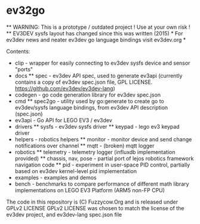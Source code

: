 # ev32go

** WARNING: This is a prototype / outdated project ! Use at your own risk ! **
EV3DEV sysfs layout has changed since this was written (2015) *
For ev3dev news and neater ev3dev go language bindings visit ev3dev.org *

Contents:
* clip - wrapper for easily connecting to ev3dev sysfs device and sensor "ports"
* docs
** spec - ev3dev API spec, used to generate ev3api (currently contains a copy of ev3dev spec.json file, GPL LICENSE. https://github.com/ev3dev/ev3dev-lang) 
* codegen - go code generation library for ev3dev spec.json
* cmd
** spec2go - utility used by go:generate to create go to ev3dev/sysfs language bindings, from ev3dev API description (spec.json)
* ev3api - Go API for LEGO EV3 / ev3dev
* drivers
** sysfs - ev3dev sysfs driver
** keypad - lego ev3 keypad driver
* helpers - robotics helpers
** monitor - monitor device and send change notifications over channel
** mqtt - (broken) mqtt logger
* robotics
** telemetry - telemetry logger (influxdb implementation provided)
** chassis, nav, pose -  partial port of lejos robotics framework navigation code
** pid -  experiment in user-space PID control, partially based on ev3dev kernel-level pid implementation
* examples - examples and demos
* bench - benchmarks to compare performance of different math library implementations on LEGO EV3 Platform (ARM5 non-FP CPU)


The code in this repository is (C) Fuzzycow.Org and is released under GPLv2 LICENSE
GPLv2 LICENSE was chosen to match the license of the ev3dev project, and ev3dev-lang spec.json file
